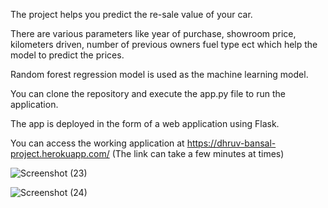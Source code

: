 The project helps you predict the re-sale value of your car.

There are various parameters like year of purchase, showroom price, kilometers driven, number of previous owners fuel type ect which help the model to predict the prices.

Random forest regression model is used as the machine learning model.

You can clone the repository and execute the app.py file to run the application.

The app is deployed in the form of a web application using Flask.

You can access the working application at https://dhruv-bansal-project.herokuapp.com/ (The link can take a few minutes at times)

![Screenshot (23)](https://user-images.githubusercontent.com/43857178/133420277-632aa66f-4b38-4568-931e-996b2e40a2d8.png)


![Screenshot (24)](https://user-images.githubusercontent.com/43857178/133420292-d15cfc63-1e08-4a42-a0b3-0252f7314ed6.png)
